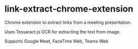 # link-extract-chrome-extension

Chrome extension to extract links from a meeting presentation. 

Uses Tessaract.js OCR for extracting the text from image.

Supports Google Meet, FaceTime Web, Teams Web
